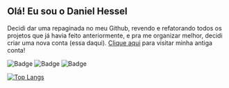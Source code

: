 ## Olá! Eu sou o Daniel Hessel

Decidi dar uma repaginada no meu Github, revendo e refatorando todos os projetos que já havia feito anteriormente, e pra me organizar melhor, 
decidi criar uma nova conta (essa daqui).
[Clique aqui](https://github.com/daniel21h) para visitar minha antiga conta!


![Badge](https://img.shields.io/static/v1?label=Node.js&message=TS&color=19ccac)
![Badge](https://img.shields.io/static/v1?label=ReactJS&message=TS&color=19ccac)
![Badge](https://img.shields.io/static/v1?label=ReactNative&message=TS&color=19ccac)

[![Top Langs](https://github-readme-stats.vercel.app/api/top-langs/?username=danielhessell&layout=compact&theme=dark)](https://github.com/anuraghazra/github-readme-stats)
